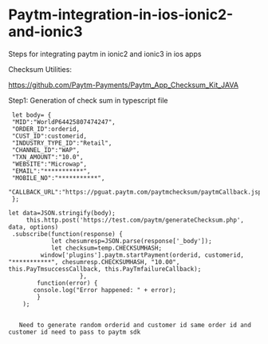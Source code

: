 # Paytm-integration-in-ios-ionic2-and-ionic3
Steps for integrating paytm in ionic2 and ionic3 in ios apps

Checksum Utilities:


https://github.com/Paytm-Payments/Paytm_App_Checksum_Kit_JAVA


Step1:
Generation of check sum in typescript file


     let body= {
     "MID":"WorldP64425807474247",
     "ORDER_ID":orderid,
     "CUST_ID":customerid,
     "INDUSTRY_TYPE_ID":"Retail",
     "CHANNEL_ID":"WAP",
     "TXN_AMOUNT":"10.0",
     "WEBSITE":"Microwap",
     "EMAIL":"***********",
     "MOBILE_NO":"***********",
     "CALLBACK_URL":"https://pguat.paytm.com/paytmchecksum/paytmCallback.jsp"
     };
     
    let data=JSON.stringify(body);
         this.http.post('https://test.com/paytm/generateChecksum.php', data, options)
     .subscribe(function(response) {
                let chesumresp=JSON.parse(response['_body']);
                let checksum=temp.CHECKSUMHASH;
             window['plugins'].paytm.startPayment(orderid, customerid, "***********", chesumresp.CHECKSUMHASH, "10.00", this.PayTmsuccessCallback, this.PayTmfailureCallback);
                        },
            function(error) { 
           console.log("Error happened: " + error);
            }
        );
        
        
       Need to generate random orderid and customer id same order id and customer id need to pass to paytm sdk
       
